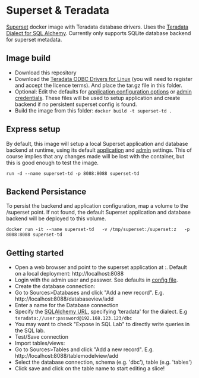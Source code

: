 # Superset & Teradata
[Superset](https://github.com/apache/incubator-superset) docker image with Teradata database drivers. 
Uses the [Teradata Dialect for SQL Alchemy](https://github.com/Teradata/sqlalchemy-teradata).
Currently only supports SQLite database backend for superset metadata.

## Image build
* Download this repository
* Download the [Teradata ODBC Drivers for Linux](http://downloads.teradata.com/download/connectivity/odbc-driver/linux) (you will need to register and accept the licence terms). And place the tar.gz file in this folder.
* Optional: Edit the defaults for [application configuration options](superset.cfg) or [admin credentials](admin.cfg). These files will be used to setup application and create backend if no persistent superset config is found.
* Build the image from this folder: 
`docker build -t superset-td .`

## Express setup
By default, this image will setup a local Superset application and database backend at runtime, using its default [application](superset.cfg) and [admin](admin.cfg) settings.
This of course implies that any changes made will be lost with the container, but this is good enough to test the image. 

`run -d --name superset-td -p 8088:8088 superset-td`

## Backend Persistance
To persist the backend and application configuration, map a volume to the /superset point.
If not found, the default Superset application and database backend will be deployed to this volume.

`docker run -it --name superset-td   -v /tmp/superset:/superset:z   -p 8088:8088 superset-td`

## Getting started
* Open a web browser and point to the superset application at <hostname>:<port>. Default on a local deployment: http://localhost:8088
* Login with the admin user and passwor. See defaults in [config file](admin.cfg).
* Create the database connection:
*   Go to Sources>Databases and click "Add a new record". E.g. http://localhost:8088/databaseview/add
*   Enter a name for the Database connection
*   Specify the [SQLAlchemy URL](http://docs.sqlalchemy.org/en/rel_1_0/core/engines.html#database-urls), specifying 'teradata' for the dialect. E.g `teradata://user:password@192.168.123.123/dbc`
*   You may want to check "Expose in SQL Lab" to directly write queries in the SQL lab.
*   Test/Save connection
* Import tables/views:
*   Go to Sources>Tables and click "Add a new record". E.g. http://localhost:8088/tablemodelview/add
*   Select the database connection, schema (e.g. 'dbc'), table (e.g. 'tables')
*   Click save and click on the table name to start editing a slice!
